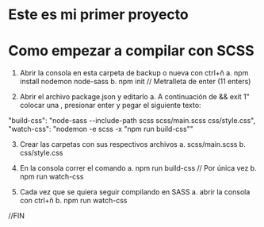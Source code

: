 # Este es mi primer proyecto

# Como empezar a compilar con SCSS

1. Abrir la consola en esta carpeta de backup o nueva con ctrl+ñ
    a. npm install nodemon node-sass
    b. npm init // Metralleta de enter (11 enters)

2. Abrir el archivo package.json y editarlo
    a. A continuación de && exit 1" colocar una , presionar enter
    y pegar el siguiente texto:

"build-css": "node-sass --include-path scss scss/main.scss css/style.css",
"watch-css": "nodemon -e scss -x \"npm run build-css\""

3. Crear las carpetas con sus respectivos archivos
    a. scss/main.scss
    b. css/style.css

4. En la consola correr el comando
    a. npm run build-css // Por única vez
    b. npm run watch-css      

5. Cada vez que se quiera seguir compilando en SASS
    a. abrir la consola con ctrl+ñ
    b. npm run watch-css

//FIN   

